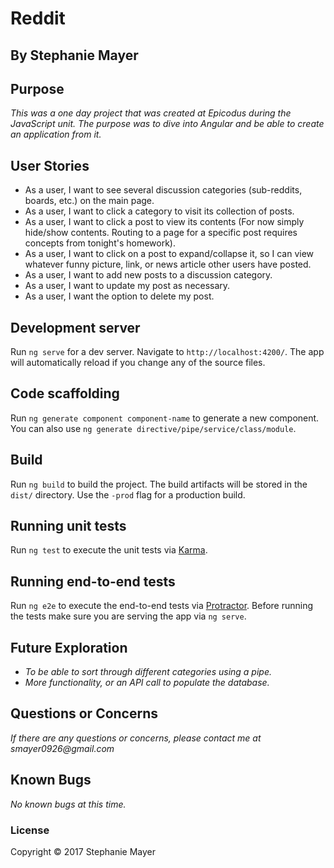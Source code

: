# Reddit
## By Stephanie Mayer

## Purpose
_This was a one day project that was created at Epicodus during the JavaScript unit. The purpose was to dive into Angular and be able to create an application from it._

## User Stories

* As a user, I want to see several discussion categories (sub-reddits, boards, etc.) on the main page.
* As a user, I want to click a category to visit its collection of posts.
* As a user, I want to click a post to view its contents (For now simply hide/show contents. Routing to a page for a specific post requires concepts from tonight's homework).
* As a user, I want to click on a post to expand/collapse it, so I can view whatever funny picture, link, or news article other users have posted.
* As a user, I want to add new posts to a discussion category.
* As a user, I want to update my post as necessary.
* As a user, I want the option to delete my post.


## Development server

Run `ng serve` for a dev server. Navigate to `http://localhost:4200/`. The app will automatically reload if you change any of the source files.

## Code scaffolding

Run `ng generate component component-name` to generate a new component. You can also use `ng generate directive/pipe/service/class/module`.

## Build

Run `ng build` to build the project. The build artifacts will be stored in the `dist/` directory. Use the `-prod` flag for a production build.

## Running unit tests

Run `ng test` to execute the unit tests via [Karma](https://karma-runner.github.io).

## Running end-to-end tests

Run `ng e2e` to execute the end-to-end tests via [Protractor](http://www.protractortest.org/).
Before running the tests make sure you are serving the app via `ng serve`.

## Future Exploration
* _To be able to sort through different categories using a pipe._
* _More functionality, or an API call to populate the database._

## Questions or Concerns
_If there are any questions or concerns, please contact me at smayer0926@gmail.com_

## Known Bugs
_No known bugs at this time._

### License

Copyright &copy; 2017 Stephanie Mayer
